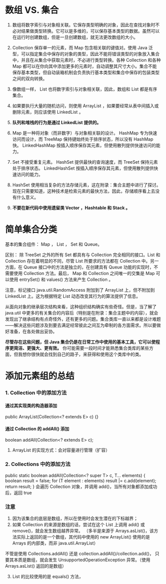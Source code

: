 # 数组 VS. 集合
1. 数组将数字索引与对象相关联。它保存类型明确的对象，因此在查找对象时不必对结果做类型转换。它可以是多维的，可以保存基本类型的数据。虽然可以在运行时创建数组，但是一旦创建数组，就无法更改数组的大小。

2. Collection 保存单一的元素，而 Map 包含相关联的键值对。使用 Java 泛型，可以指定集合中保存的对象的类型，因此不能将错误类型的对象放入集合中，并且在从集合中获取元素时，不必进行类型转换。各种 Collection 和各种 Map 都可以在你向其中添加更多的元素时，自动调整其尺寸大小。集合不能保存基本类型，但自动装箱机制会负责执行基本类型和集合中保存的包装类型之间的双向转换。

3. 像数组一样， List 也将数字索引与对象相关联，因此，数组和 List 都是有序集合。

4. 如果要执行大量的随机访问，则使用 ArrayList ，如果要经常从表中间插入或删除元素，则应该使用 LinkedList 。

5. **队列和堆栈的行为是通过 LinkedList 提供的。**

6. Map 是一种将对象（而非数字）与对象相关联的设计。 HashMap 专为快速访问而设计，而 TreeMap 保持键始终处于排序状态，所以没有 HashMap 快。 LinkedHashMap 按插入顺序保存其元素，但使用散列提供快速访问的能力。

7. Set 不接受重复元素。 HashSet 提供最快的查询速度，而 TreeSet 保持元素处于排序状态。 LinkedHashSet 按插入顺序保存其元素，但使用散列提供快速访问的能力。

8. HashSet 使用相当复杂的方法存储元素，这在附录：集合主题中进行了探讨。现在只需要知道，这种技术是检索元素的最快方法，因此，存储顺序看上去没有什么意义。

9. **不要在新代码中使用遗留类 Vector ，Hashtable 和 Stack 。**

# 简单集合分类
基本的集合组件： Map ， List ， Set 和 Queue。

区别：
除 TreeSet 之外的所有 Set 都具有与 Collection 完全相同的接口。List 和 Collection 存在着明显的不同，尽管 List 所要求的方法都在 Collection 中。另一方面，在 Queue 接口中的方法是独立的，在创建具有 Queue 功能的实现时，不需要使用 Collection 方法。最后， Map 和 Collection 之间唯一的交集是 Map 可以使用 entrySet() 和 values() 方法来产生 Collection 。

注意，标记接口 java.util.RandomAccess 附加到了 ArrayList 上，但不附加到 LinkedList 上。这为根据特定 List 动态改变其行为的算法提供了信息。

从面向对象的继承层次结构来看，这种组织结构确实有些奇怪。但是，当了解了 java.util 中更多的有关集合的内容后（特别是在附录：集合主题中的内容），就会发现出了继承结构有点奇怪外，还有更多的问题。集合类库一直以来都是设计难题——解决这些问题涉及到要去满足经常彼此之间互为牵制的各方面需求。所以要做好准备，在各处做出妥协。

**尽管存在这些问题，但 Java 集合仍是在日常工作中使用的基本工具，它可以使程序更简洁、更强大、更有效。** 你可能需要一段时间才能熟悉集合类库的某些方面，但我想你很快就会找到自己的路子，来获得和使用这个类库中的类。




# 添加元素组的总结
### 1. Collection 中的添加方法
#### 通过其实现类的构造器添加
public ArrayList(Collection<? extends E> c) {}

#### 通过 Collection 的 addAll() 添加
boolean addAll(Collection<? extends E> c);
1. ArrayList 的实现方式：会对容量进行管理（扩容）

### 2. Collections 中的添加方法
public static <T> boolean addAll(Collection<? super T> c, T... elements) {
boolean result = false;
for (T element : elements)
    result |= c.add(element);
return result;
}
会遍历 Collection 对象，并调用 add()，当所有对象都添加成功后，返回 true

### 注意
1. 因为该集合的底层是数组，所以在使用时会发生潜在的下标越界；
2. 如果 Collection 的来源是数组的话，尝试在这个 List 上调用 add() 或 remove()，就会发生数组越界异常。
（多半是来源于 Arrays.asList()，该方法实际上返回的是一个数组，其代码中使用的 new ArrayList() 使用的是 Arrays 的内部类，而非 java.util.ArrayList）

不管是使用 Collections.addAll() 还是 collection.addAll()/collection.add()，
只要其本质是数组，就会发生 UnsupportedOperationException 异常。（使用 Arrays.asList() 返回的是数组）


3. List 的比较使用的是 equals() 方法，


